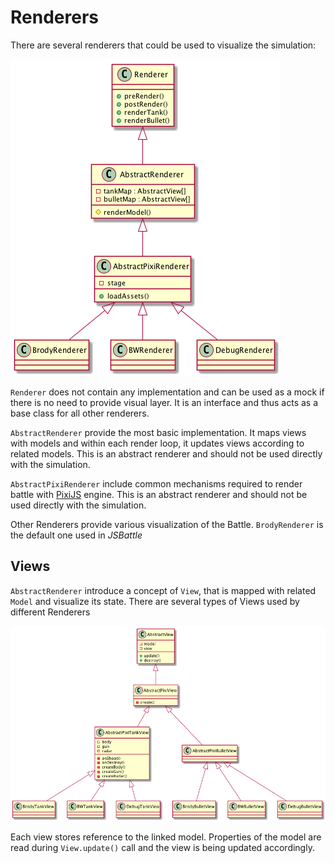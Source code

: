 # Renderers
There are several renderers that could be used to visualize the simulation:

![diagram](../../img/puml/renderer.png)

`Renderer` does not contain any implementation and can be used as a mock if there is no need to provide visual layer. It is an interface and thus acts as a base class for all other renderers.

`AbstractRenderer` provide the most basic implementation. It maps views with models and within each render loop, it updates views according to related models. This is an abstract renderer and should not be used directly with the simulation.

`AbstractPixiRenderer` include common mechanisms required to render battle with [PixiJS](http://www.pixijs.com/) engine. This is an abstract renderer and should not be used directly with the simulation.

Other Renderers provide various visualization of the Battle. `BrodyRenderer` is the default one used in *JSBattle*

## Views

`AbstractRenderer` introduce a concept of `View`, that is mapped with related `Model` and visualize its state. There are several types of Views used by different Renderers

![diagram](../../img/puml/view.png)

Each view stores reference to the linked model. Properties of the model are read during `View.update()` call and the view is being updated accordingly.
